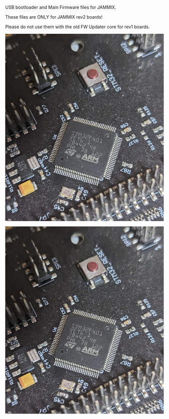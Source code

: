 USB bootloader and Main Firmware files for JAMMIX.

These files are ONLY for JAMMIX rev2 boards!

Please do not use them with the old FW Updater core for rev1 boards.


![Alt text](STM32F401.png?raw=true "F401 Chip")


![Alt text](STM32F401.png?raw=true "F407 Chip")

